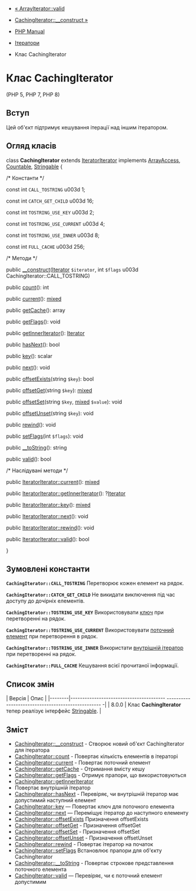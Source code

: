 - [« ArrayIterator::valid](arrayiterator.valid.md)
- [CachingIterator::\_\_construct »](cachingiterator.construct.md)

- [PHP Manual](index.md)
- [Ітератори](spl.iterators.md)
- Клас CachingIterator

# Клас CachingIterator

(PHP 5, PHP 7, PHP 8)

## Вступ

Цей об'єкт підтримує кешування ітерації над іншим ітератором.

## Огляд класів

class **CachingIterator** extends
[IteratorIterator](class.iteratoriterator.md) implements
[ArrayAccess](class.arrayaccess.md),
[Countable](class.countable.md), [Stringable](class.stringable.md) {

/\* Константи \*/

const int `CALL_TOSTRING` u003d 1;

const int `CATCH_GET_CHILD` u003d 16;

const int `TOSTRING_USE_KEY` u003d 2;

const int `TOSTRING_USE_CURRENT` u003d 4;

const int `TOSTRING_USE_INNER` u003d 8;

const int `FULL_CACHE` u003d 256;

/\* Методи \*/

public
[\_\_construct](cachingiterator.construct.md)([Iterator](class.iterator.md)
`$iterator`, int `$flags` u003d CachingIterator::CALL_TOSTRING)

public [count](cachingiterator.count.md)(): int

public [current](cachingiterator.current.md)():
[mixed](language.types.declarations.md#language.types.declarations.mixed)

public [getCache](cachingiterator.getcache.md)(): array

public [getFlags](cachingiterator.getflags.md)(): void

public [getInnerIterator](cachingiterator.getinneriterator.md)():
[Iterator](class.iterator.md)

public [hasNext](cachingiterator.hasnext.md)(): bool

public [key](cachingiterator.key.md)(): scalar

public [next](cachingiterator.next.md)(): void

public [offsetExists](cachingiterator.offsetexists.md)(string `$key`):
bool

public [offsetGet](cachingiterator.offsetget.md)(string `$key`):
[mixed](language.types.declarations.md#language.types.declarations.mixed)

public [offsetSet](cachingiterator.offsetset.md)(string `$key`,
[mixed](language.types.declarations.md#language.types.declarations.mixed)
`$value`): void

public [offsetUnset](cachingiterator.offsetunset.md)(string `$key`):
void

public [rewind](cachingiterator.rewind.md)(): void

public [setFlags](cachingiterator.setflags.md)(int `$flags`): void

public [\_\_toString](cachingiterator.tostring.md)(): string

public [valid](cachingiterator.valid.md)(): bool

/\* Наслідувані методи \*/

public [IteratorIterator::current](iteratoriterator.current.md)():
[mixed](language.types.declarations.md#language.types.declarations.mixed)

public
[IteratorIterator::getInnerIterator](iteratoriterator.getinneriterator.md)():
?[Iterator](class.iterator.md)

public [IteratorIterator::key](iteratoriterator.key.md)():
[mixed](language.types.declarations.md#language.types.declarations.mixed)

public [IteratorIterator::next](iteratoriterator.next.md)(): void

public [IteratorIterator::rewind](iteratoriterator.rewind.md)(): void

public [IteratorIterator::valid](iteratoriterator.valid.md)(): bool

}

## Зумовлені константи

**`CachingIterator::CALL_TOSTRING`**
Перетворює кожен елемент на рядок.

**`CachingIterator::CATCH_GET_CHILD`**
Не викидати виключення під час доступу до дочірніх елементів.

**`CachingIterator::TOSTRING_USE_KEY`**
Використовувати [ключ](cachingiterator.key.md) при перетворенні на
рядок.

**`CachingIterator::TOSTRING_USE_CURRENT`**
Використовувати [поточний елемент](cachingiterator.current.md) при
перетворення в рядок.

**`CachingIterator::TOSTRING_USE_INNER`**
Використати [внутрішній ітератор](cachingiterator.getinneriterator.md) при перетворенні на
рядок.

**`CachingIterator::FULL_CACHE`**
Кешування всієї прочитаної інформації.

## Список змін

| Версія | Опис |
|--------|---------------------------------------- -------------------------------------------------- -|
| 8.0.0 | Клас **CachingIterator** тепер реалізує інтерфейс [Stringable](class.stringable.md). |

## Зміст

- [CachingIterator::\_\_construct](cachingiterator.construct.md) -
Створює новий об'єкт CachingIterator для ітератора
- [CachingIterator::count](cachingiterator.count.md) - Повертає
кількість елементів в ітераторі
- [CachingIterator::current](cachingiterator.current.md) -
Повертає поточний елемент
- [CachingIterator::getCache](cachingiterator.getcache.md) -
Отримання вмісту кешу
- [CachingIterator::getFlags](cachingiterator.getflags.md) -
Отримує прапори, що використовуються
- [CachingIterator::getInnerIterator](cachingiterator.getinneriterator.md)
- Повертає внутрішній ітератор
- [CachingIterator::hasNext](cachingiterator.hasnext.md) -
Перевіряє, чи внутрішній ітератор має допустимий наступний елемент
- [CachingIterator::key](cachingiterator.key.md) — Повертає ключ
для поточного елемента
- [CachingIterator::next](cachingiterator.next.md) — Переміщує
ітератор до наступного елементу
- [CachingIterator::offsetExists](cachingiterator.offsetexists.md)
Призначення offsetExists
- [CachingIterator::offsetGet](cachingiterator.offsetget.md) -
Призначення offsetGet
- [CachingIterator::offsetSet](cachingiterator.offsetset.md) -
Призначення offsetSet
- [CachingIterator::offsetUnset](cachingiterator.offsetunset.md) -
Призначення offsetUnset
- [CachingIterator::rewind](cachingiterator.rewind.md) - Повертає
ітератор на початок
- [CachingIterator::setFlags](cachingiterator.setflags.md)
Встановлює прапори для об'єкту CachingIterator
- [CachingIterator::\_\_toString](cachingiterator.tostring.md) -
Повертає строкове представлення поточного елемента
- [CachingIterator::valid](cachingiterator.valid.md) — Перевіряє,
чи є поточний елемент допустимим
